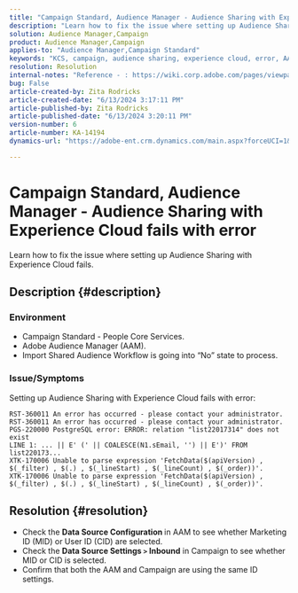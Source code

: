 ```yaml
---
title: "Campaign Standard, Audience Manager - Audience Sharing with Experience Cloud fails with error"
description: "Learn how to fix the issue where setting up Audience Sharing with Experience Cloud fails."
solution: Audience Manager,Campaign
product: Audience Manager,Campaign
applies-to: "Audience Manager,Campaign Standard"
keywords: "KCS, campaign, audience sharing, experience cloud, error, AAM"
resolution: Resolution
internal-notes: "Reference - : https://wiki.corp.adobe.com/pages/viewpage.action?pageId=1061261145#space-menu-link-content  Resolved in - https://jira.corp.adobe.com/browse/CAMP-34744"
bug: False
article-created-by: Zita Rodricks
article-created-date: "6/13/2024 3:17:11 PM"
article-published-by: Zita Rodricks
article-published-date: "6/13/2024 3:20:11 PM"
version-number: 6
article-number: KA-14194
dynamics-url: "https://adobe-ent.crm.dynamics.com/main.aspx?forceUCI=1&pagetype=entityrecord&etn=knowledgearticle&id=0497d9fd-9729-ef11-840a-002248084fbb"

---
```

# Campaign Standard, Audience Manager - Audience Sharing with Experience Cloud fails with error


Learn how to fix the issue where setting up Audience Sharing with Experience Cloud fails.

## Description {#description}


### Environment

- Campaign Standard - People Core Services.
- Adobe Audience Manager (AAM).
- Import Shared Audience Workflow is going into “No” state to process.




### Issue/Symptoms

Setting up Audience Sharing with Experience Cloud fails with error:


```
RST-360011 An error has occurred - please contact your administrator.
RST-360011 An error has occurred - please contact your administrator.
PGS-220000 PostgreSQL error: ERROR: relation "list22017314" does not exist
LINE 1: ... || E' (' || COALESCE(N1.sEmail, '') || E')' FROM list220173...
XTK-170006 Unable to parse expression 'FetchData($(apiVersion) , $(_filter) , $(.) , $(_lineStart) , $(_lineCount) , $(_order))'.
XTK-170006 Unable to parse expression 'FetchData($(apiVersion) , $(_filter) , $(.) , $(_lineStart) , $(_lineCount) , $(_order))'.
```













## Resolution {#resolution}


- Check the <b>Data Source Configuration </b>in AAM to see whether Marketing ID (MID) or User ID (CID) are selected.
- Check the <b>Data Source Settings `>`  Inbound</b> in Campaign to see whether MID or CID is selected.
- Confirm that both the AAM and Campaign are using the same ID settings.











